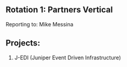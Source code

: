 Rotation 1: Partners Vertical
-----------------------------
Reporting to: Mike Messina 

Projects:
---------
1. J-EDI (Juniper Event Driven Infrastructure)

